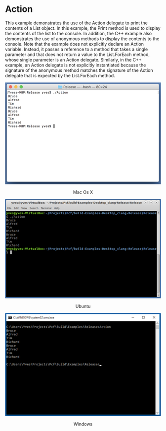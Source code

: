 # Action
This example demonstrates the use of the Action<T> delegate to print the contents of a List<T> object. In this example, the Print method is used to display the contents of the list to the console. In addition, the C++ example also demonstrates the use of anonymous methods to display the contents to the console. Note that the example does not explicitly declare an Action<T> variable. Instead, it passes a reference to a method that takes a single parameter and that does not return a value to the List<T>.ForEach method, whose single parameter is an Action<T> delegate. Similarly, in the C++ example, an Action<T> delegate is not explicitly instantiated because the signature of the anonymous method matches the signature of the Action<T> delegate that is expected by the List<T>.ForEach method.

![GitHub Logo](../../../Documentations/Images/Examples/Core/MacOsX/Action.png)
<p align="center">Mac Os X</p>


![GitHub Logo](../../../Documentations/Images/Examples/Core/Ubuntu/Action.png)
<p align="center">Ubuntu</p>


![GitHub Logo](../../../Documentations/Images/Examples/Core/Windows/Action.png)
<p align="center">Windows</p>


